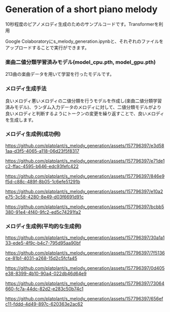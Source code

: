# Generation of a short piano melody
10秒程度のピアノメロディ生成のためのサンプルコードです。Transformerを利用

Google Colaboratoryにs_melody_generation.ipynbと、それぞれのファイルをアップロードすることで実行ができます。
### 楽曲二値分類学習済みモデル(model_cpu.pth, model_gpu.pth)
213曲の楽曲データを用いて学習を行ったモデルです。
### メロディ生成手法
良いメロディ悪いメロディの二値分類を行うモデルを作成し(楽曲二値分類学習済みモデル)、ランダム入力データのメロディに対して、二値分類モデルがより良いメロディと判断するようにトークンの変更を繰り返すことで、良いメロディを生成します。
### メロディ生成例(成功例)



https://github.com/platplant/s_melody_generation/assets/157796397/e3d581aa-d3f5-4065-a118-06d23f5f8317



https://github.com/platplant/s_melody_generation/assets/157796397/e71de1c2-ffac-4595-b646-edc93fefc422



https://github.com/platplant/s_melody_generation/assets/157796397/846e9f5d-c88c-489f-8b05-1c6efe51291b



https://github.com/platplant/s_melody_generation/assets/157796397/e10a2e75-3c58-4280-8e49-d03f6691d91c



https://github.com/platplant/s_melody_generation/assets/157796397/bcbb5380-91e4-4f40-9fc2-ed5c74291fa2


### メロディ生成例(平均的な生成例)



https://github.com/platplant/s_melody_generation/assets/157796397/30a1a133-ede5-4f9c-b4c7-795d95aa90bf



https://github.com/platplant/s_melody_generation/assets/157796397/7f5136ce-81b1-4031-a268-15d2c5fcfa45



https://github.com/platplant/s_melody_generation/assets/157796397/0d405e38-8399-4b10-90a4-022db46d64e9



https://github.com/platplant/s_melody_generation/assets/157796397/73064660-fc7a-44dc-82d2-e283c50b74c1



https://github.com/platplant/s_melody_generation/assets/157796397/656efc11-fddd-4d49-897c-620363e2ac62

